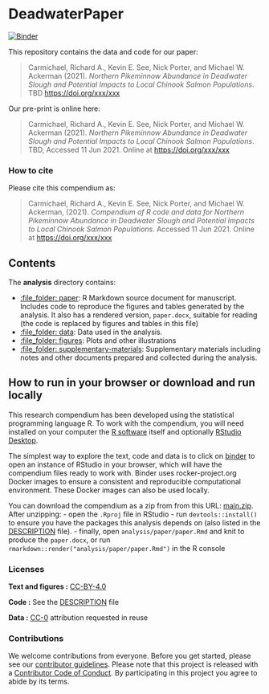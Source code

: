 
<!-- README.md is generated from README.Rmd. Please edit that file -->

# DeadwaterPaper

[![Binder](https://mybinder.org/badge_logo.svg)](https://mybinder.org/v2/gh/BiomarkABS/DeadwaterPaper/main?urlpath=rstudio)

This repository contains the data and code for our paper:

> Carmichael, Richard A., Kevin E. See, Nick Porter, and Michael W.
> Ackerman (2021). *Northern Pikeminnow Abundance in Deadwater Slough
> and Potential Impacts to Local Chinook Salmon Populations*. TBD
> <https://doi.org/xxx/xxx>

Our pre-print is online here:

> Carmichael, Richard A., Kevin E. See, Nick Porter, and Michael W.
> Ackerman (2021). *Northern Pikeminnow Abundance in Deadwater Slough
> and Potential Impacts to Local Chinook Salmon Populations*. TBD,
> Accessed 11 Jun 2021. Online at <https://doi.org/xxx/xxx>

### How to cite

Please cite this compendium as:

> Carmichael, Richard A., Kevin E. See, Nick Porter, and Michael W.
> Ackerman, (2021). *Compendium of R code and data for Northern
> Pikeminnow Abundance in Deadwater Slough and Potential Impacts to
> Local Chinook Salmon Populations*. Accessed 11 Jun 2021. Online at
> <https://doi.org/xxx/xxx>

## Contents

The **analysis** directory contains:

  - [:file\_folder: paper](/analysis/paper): R Markdown source document
    for manuscript. Includes code to reproduce the figures and tables
    generated by the analysis. It also has a rendered version,
    `paper.docx`, suitable for reading (the code is replaced by figures
    and tables in this file)
  - [:file\_folder: data](/analysis/data): Data used in the analysis.
  - [:file\_folder: figures](/analysis/figures): Plots and other
    illustrations
  - [:file\_folder:
    supplementary-materials](/analysis/supplementary-materials):
    Supplementary materials including notes and other documents prepared
    and collected during the analysis.

## How to run in your browser or download and run locally

This research compendium has been developed using the statistical
programming language R. To work with the compendium, you will need
installed on your computer the [R
software](https://cloud.r-project.org/) itself and optionally [RStudio
Desktop](https://rstudio.com/products/rstudio/download/).

The simplest way to explore the text, code and data is to click on
[binder](https://mybinder.org/v2/gh/BiomarkABS/DeadwaterPaper/main?urlpath=rstudio)
to open an instance of RStudio in your browser, which will have the
compendium files ready to work with. Binder uses rocker-project.org
Docker images to ensure a consistent and reproducible computational
environment. These Docker images can also be used locally.

You can download the compendium as a zip from from this URL:
[main.zip](/archive/main.zip). After unzipping: - open the `.Rproj` file
in RStudio - run `devtools::install()` to ensure you have the packages
this analysis depends on (also listed in the [DESCRIPTION](/DESCRIPTION)
file). - finally, open `analysis/paper/paper.Rmd` and knit to produce
the `paper.docx`, or run `rmarkdown::render("analysis/paper/paper.Rmd")`
in the R console

### Licenses

**Text and figures :**
[CC-BY-4.0](http://creativecommons.org/licenses/by/4.0/)

**Code :** See the [DESCRIPTION](DESCRIPTION) file

**Data :** [CC-0](http://creativecommons.org/publicdomain/zero/1.0/)
attribution requested in reuse

### Contributions

We welcome contributions from everyone. Before you get started, please
see our [contributor guidelines](CONTRIBUTING.md). Please note that this
project is released with a [Contributor Code of Conduct](CONDUCT.md). By
participating in this project you agree to abide by its terms.
